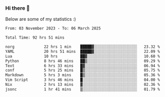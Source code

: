 ### Hi there 👋
Below are some of my statistics :)

<!--START_SECTION:waka-->

```txt
From: 03 November 2023 - To: 06 March 2025

Total Time: 92 hrs 51 mins

norg             22 hrs 1 min    █████▓░░░░░░░░░░░░░░░░░░░   23.32 %
YAML             20 hrs 51 mins  █████▓░░░░░░░░░░░░░░░░░░░   22.09 %
Lua              10 hrs          ██▓░░░░░░░░░░░░░░░░░░░░░░   10.60 %
Python           8 hrs 46 mins   ██▒░░░░░░░░░░░░░░░░░░░░░░   09.29 %
Text             6 hrs 33 mins   █▓░░░░░░░░░░░░░░░░░░░░░░░   06.94 %
conf             5 hrs 25 mins   █▒░░░░░░░░░░░░░░░░░░░░░░░   05.75 %
Markdown         5 hrs 3 mins    █▒░░░░░░░░░░░░░░░░░░░░░░░   05.36 %
Vim Script       3 hrs 46 mins   █░░░░░░░░░░░░░░░░░░░░░░░░   04.00 %
Nix              2 hrs 13 mins   ▓░░░░░░░░░░░░░░░░░░░░░░░░   02.36 %
jsonc            1 hr 41 mins    ▒░░░░░░░░░░░░░░░░░░░░░░░░   01.79 %
```

<!--END_SECTION:waka-->

<!--
**KlapenHz/KlapenHz** is a ✨ _special_ ✨ repository because its `README.md` (this file) appears on your GitHub profile.

Here are some ideas to get you started:

- 🔭 I’m currently working on ...
- 🌱 I’m currently learning ...
- 👯 I’m looking to collaborate on ...
- 🤔 I’m looking for help with ...
- 💬 Ask me about ...
- 📫 How to reach me: ...
- 😄 Pronouns: ...
- ⚡ Fun fact: ...
-->
